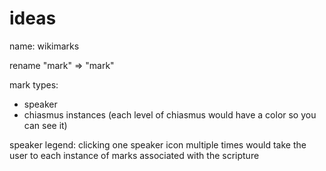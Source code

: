 # ideas

name: wikimarks

rename "mark" => "mark"

mark types:

- speaker
- chiasmus instances (each level of chiasmus would have a color so you can see it)

speaker legend:
clicking one speaker icon multiple times would take the user to each instance of marks associated with the scripture
